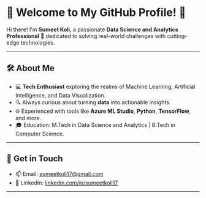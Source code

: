 # 🌟 Welcome to My GitHub Profile! 🌟

Hi there! I'm **Sumeet Koli**, a passionate **Data Science and Analytics Professional** 🚀 dedicated to solving real-world challenges with cutting-edge technologies. 

---

## 🛠️ **About Me**

- 💻 **Tech Enthusiast** exploring the realms of Machine Learning, Artificial Intelligence, and Data Visualization.
- 🔍 Always curious about turning **data** into actionable insights.
- 🌐 Experienced with tools like **Azure ML Studio**, **Python**, **TensorFlow**, and more.
- 🎓 Education: M.Tech in Data Science and Analytics | B.Tech in Computer Science.

---


## 🌟 **Get in Touch**

- 📫 Email: [sumeetkoli17@gmail.com](mailto:sumeetkoli17@gmail.com)
- 💼 LinkedIn: [linkedin.com/in/sumeetkoli17](https://linkedin.com/in/sumeetkoli17)

---

